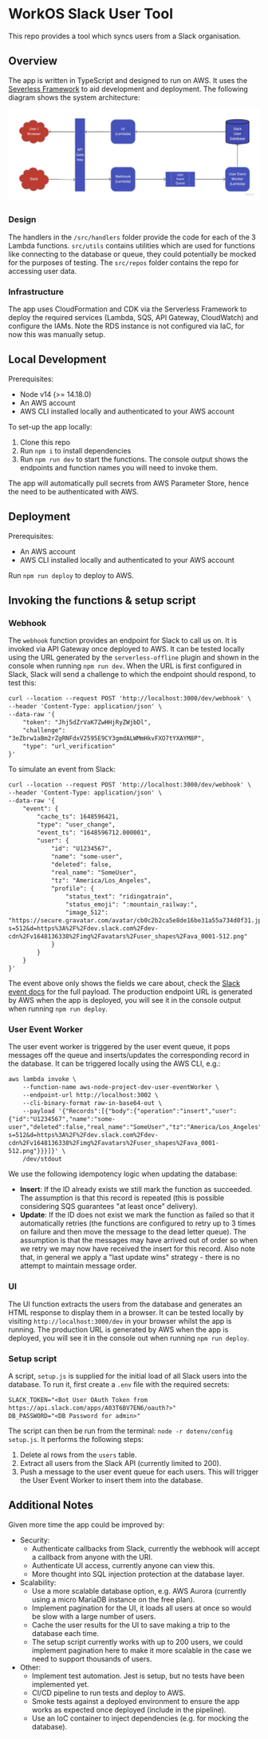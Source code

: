 # WorkOS Slack User Tool
This repo provides a tool which syncs users from a Slack organisation.

## Overview
The app is written in TypeScript and designed to run on AWS. It uses the [Severless Framework](https://www.serverless.com/) to aid development and deployment. The following diagram shows the system architecture:

![System Architecture](docs/system-architecture.jpg)

### Design
The handlers in the `/src/handlers` folder provide the code for each of the 3 Lambda functions. `src/utils` contains utilities which are used for functions like connecting to the database or queue, they could potentially be mocked for the purposes of testing. The `src/repos` folder contains the repo for accessing user data.

### Infrastructure
The app uses CloudFormation and CDK via the Serverless Framework to deploy the required services (Lambda, SQS, API Gateway, CloudWatch) and configure the IAMs. Note the RDS instance is not configured via IaC, for now this was manually setup.


## Local Development
Prerequisites:

- Node v14 (>= 14.18.0)
- An AWS account
- AWS CLI installed locally and authenticated to your AWS account

To set-up the app locally:

1. Clone this repo
2. Run `npm i` to install dependencies
3. Run `npm run dev` to start the functions. The console output shows the endpoints and function names you will need to invoke them.

The app will automatically pull secrets from AWS Parameter Store, hence the need to be authenticated with AWS.

## Deployment
Prerequisites:

- An AWS account
- AWS CLI installed locally and authenticated to your AWS account

Run `npm run deploy` to deploy to AWS.


## Invoking the functions & setup script

### Webhook
The `webhook` function provides an endpoint for Slack to call us on. It is invoked via API Gateway once deployed to AWS. It can be tested locally using the URL generated by the `serverless-offline` plugin and shown in the console when running `npm run dev`. When the URL is first configured in Slack, Slack will send a challenge to which the endpoint should respond, to test this:

```
curl --location --request POST 'http://localhost:3000/dev/webhook' \
--header 'Content-Type: application/json' \
--data-raw '{
    "token": "Jhj5dZrVaK7ZwHHjRyZWjbDl",
    "challenge": "3eZbrw1aBm2rZgRNFdxV2595E9CY3gmdALWMmHkvFXO7tYXAYM8P",
    "type": "url_verification"
}'
```

To simulate an event from Slack:

```
curl --location --request POST 'http://localhost:3000/dev/webhook' \
--header 'Content-Type: application/json' \
--data-raw '{
    "event": {
        "cache_ts": 1648596421,
        "type": "user_change",
        "event_ts": "1648596712.000001",
        "user": {
            "id": "U1234567",
            "name": "some-user",
            "deleted": false,
            "real_name": "SomeUser",
            "tz": "America/Los_Angeles",
            "profile": {
                "status_text": "ridingatrain",
                "status_emoji": ":mountain_railway:",
                "image_512": "https://secure.gravatar.com/avatar/cb0c2b2ca5e8de16be31a55a734d0f31.jpg?s=512&d=https%3A%2F%2Fdev.slack.com%2Fdev-cdn%2Fv1648136338%2Fimg%2Favatars%2Fuser_shapes%2Fava_0001-512.png"
            }
        }
    }
}'
```

The event above only shows the fields we care about, check the [Slack event docs](https://api.slack.com/events/user_change) for the full payload. The production endpoint URL is generated by AWS when the app is deployed, you will see it in the console output when running `npm run deploy`.

### User Event Worker
The user event worker is triggered by the user event queue, it pops messages off the queue and inserts/updates the corresponding record in the database. It can be triggered locally using the AWS CLI, e.g.:

```
aws lambda invoke \
    --function-name aws-node-project-dev-user-eventWorker \
    --endpoint-url http://localhost:3002 \
    --cli-binary-format raw-in-base64-out \
    --payload '{"Records":[{"body":{"operation":"insert","user":{"id":"U1234567","name":"some-user","deleted":false,"real_name":"SomeUser","tz":"America/Los_Angeles","status_text":"ridingatrain","status_emoji":":mountain_railway:","image_512":"https://secure.gravatar.com/avatar/cb0c2b2ca5e8de16be31a55a734d0f31.jpg?s=512&d=https%3A%2F%2Fdev.slack.com%2Fdev-cdn%2Fv1648136338%2Fimg%2Favatars%2Fuser_shapes%2Fava_0001-512.png"}}}]}' \
    /dev/stdout
```

We use the following idempotency logic when updating the database:

- **Insert**: If the ID already exists we still mark the function as succeeded. The assumption is that this record is repeated (this is possible considering SQS guarantees "at least once" delivery).
- **Update**: If the ID does not exist we mark the function as failed so that it automatically retries (the functions are configured to retry up to 3 times on failure and then move the message to the dead letter queue). The assumption is that the messages may have arrived out of order so when we retry we may now have received the insert for this record. Also note that, in general we apply a "last update wins" strategy - there is no attempt to maintain message order.

### UI
The UI function extracts the users from the database and generates an HTML response to display them in a browser. It can be tested locally by visiting `http://localhost:3000/dev` in your browser whilst the app is running. The production URL is generated by AWS when the app is deployed, you will see it in the console out when running `npm run deploy`.

### Setup script
A script, `setup.js` is supplied for the initial load of all Slack users into the database. To run it, first create a `.env` file with the required secrets:

```
SLACK_TOKEN="<Bot User OAuth Token from https://api.slack.com/apps/A03T6BV7EN6/oauth?>"
DB_PASSWORD="<DB Password for admin>"
```

The script can then be run from the terminal: `node -r dotenv/config setup.js`. It performs the following steps:

1. Delete al rows from the `users` table.
2. Extract all users from the Slack API (currently limited to 200).
3. Push a message to the user event queue for each users. This will trigger the User Event Worker to insert them into the database.


## Additional Notes
Given more time the app could be improved by:

- Security:
    - Authenticate callbacks from Slack, currently the webhook will accept a callback from anyone with the URI.
    - Authenticate UI access, currently anyone can view this.
    - More thought into SQL injection protection at the database layer.
- Scalability:
    - Use a more scalable database option, e.g. AWS Aurora (currently using a micro MariaDB instance on the free plan).
    - Implement pagination for the UI, it loads all users at once so would be slow with a large number of users.
    - Cache the user results for the UI to save making a trip to the database each time.
    - The setup script currently works with up to 200 users, we could implement pagination here to make it more scalable in the case we need to support thousands of users.
- Other:
    - Implement test automation. Jest is setup, but no tests have been implemented yet.
    - CI/CD pipeline to run tests and deploy to AWS.
    - Smoke tests against a deployed environment to ensure the app works as expected once deployed (include in the pipeline).
    - Use an IoC container to inject dependencies (e.g. for mocking the database).
